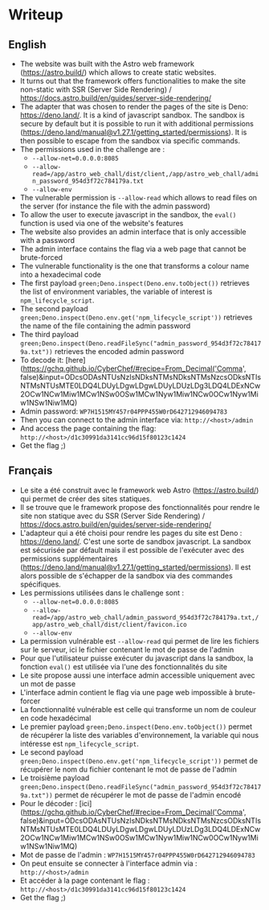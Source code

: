 # Writeup

## English

- The website was built with the Astro web framework (https://astro.build/) which allows to create static websites.
- It turns out that the framework offers functionalities to make the site non-static with SSR (Server Side Rendering) / https://docs.astro.build/en/guides/server-side-rendering/
- The adapter that was chosen to render the pages of the site is Deno: https://deno.land/. It is a kind of javascript sandbox. The sandbox is secure by default but it is possible to run it with additional permissions (https://deno.land/manual@v1.27.1/getting_started/permissions). It is then possible to escape from the sandbox via specific commands.
- The permissions used in the challenge are : 
    - `--allow-net=0.0.0.0:8085`
    - `--allow-read=/app/astro_web_chall/dist/client,/app/astro_web_chall/admin_password_954d3f72c784179a.txt`
    - `--allow-env`
- The vulnerable permission is `--allow-read` which allows to read files on the server (for instance the file with the admin password)
- To allow the user to execute javascript in the sandbox, the `eval()` function is used via one of the website's features
- The website also provides an admin interface that is only accessible with a password
- The admin interface contains the flag via a web page that cannot be brute-forced
- The vulnerable functionality is the one that transforms a colour name into a hexadecimal code
- The first payload `green;Deno.inspect(Deno.env.toObject())` retrieves the list of environment variables, the variable of interest is `npm_lifecycle_script`.
- The second payload `green;Deno.inspect(Deno.env.get('npm_lifecycle_script'))` retrieves the name of the file containing the admin password
- The third payload `green;Deno.inspect(Deno.readFileSync("admin_password_954d3f72c784179a.txt"))` retrieves the encoded admin password
- To decode it: [here](https://gchq.github.io/CyberChef/#recipe=From_Decimal('Comma', false)&input=ODcsODAsNTUsNzIsNDksNTMsNDksNTMsNzcsODksNTIsNTMsNTUsMTE0LDQ4LDUyLDgwLDgwLDUyLDUzLDg3LDQ4LDExNCw2OCw1NCw1Miw1MCw1NSw0OSw1MCw1Nyw1Miw1NCw0OCw1Nyw1Miw1NSw1Niw1MQ)
- Admin password: `WP7H1515MY457r04PPP455W0rD642712946094783`
- Then you can connect to the admin interface via: `http://<host>/admin`
- And access the page containing the flag: `http://<host>/d1c30991da3141cc96d15f80123c1424`
- Get the flag ;)

## Français

- Le site a été construit avec le framework web Astro (https://astro.build/) qui permet de créer des sites statiques.
- Il se trouve que le framework propose des fonctionnalités pour rendre le site non statique avec du SSR (Server Side Rendering) / https://docs.astro.build/en/guides/server-side-rendering/
- L'adapteur qui a été choisi pour rendre les pages du site est Deno : https://deno.land/. C'est une sorte de sandbox javascript. La sandbox est sécurisée par défault mais il est possible de l'exécuter avec des permissions supplémentaires (https://deno.land/manual@v1.27.1/getting_started/permissions). Il est alors possible de s'échapper de la sandbox via des commandes spécifiques.
- Les permissions utilisées dans le challenge sont : 
    - `--allow-net=0.0.0.0:8085`
    - `--allow-read=/app/astro_web_chall/admin_password_954d3f72c784179a.txt,/app/astro_web_chall/dist/client/favicon.ico`
    - `--allow-env`
- La permission vulnérable est `--allow-read` qui permet de lire les fichiers sur le serveur, ici le fichier contenant le mot de passe de l'admin
- Pour que l'utilisateur puisse exécuter du javascript dans la sandbox, la fonction `eval()` est utilisée via l'une des fonctionnalités du site
- Le site propose aussi une interface admin accessible uniquement avec un mot de passe
- L'interface admin contient le flag via une page web impossible à brute-forcer
- La fonctionnalité vulnérable est celle qui transforme un nom de couleur en code hexadécimal
- Le premier payload `green;Deno.inspect(Deno.env.toObject())` permet de récupérer la liste des variables d'environnement, la variable qui nous intéresse est `npm_lifecycle_script`.
- Le second payload `green;Deno.inspect(Deno.env.get('npm_lifecycle_script'))` permet de récupérer le nom du fichier contenant le mot de passe de l'admin
- Le troisième payload `green;Deno.inspect(Deno.readFileSync("admin_password_954d3f72c784179a.txt"))` permet de récupérer le mot de passe de l'admin encodé
- Pour le décoder : [ici](https://gchq.github.io/CyberChef/#recipe=From_Decimal('Comma', false)&input=ODcsODAsNTUsNzIsNDksNTMsNDksNTMsNzcsODksNTIsNTMsNTUsMTE0LDQ4LDUyLDgwLDgwLDUyLDUzLDg3LDQ4LDExNCw2OCw1NCw1Miw1MCw1NSw0OSw1MCw1Nyw1Miw1NCw0OCw1Nyw1Miw1NSw1Niw1MQ)
- Mot de passe de l'admin : `WP7H1515MY457r04PPP455W0rD642712946094783`
- On peut ensuite se connecter à l'interface admin via : `http://<host>/admin`
- Et accéder à la page contenant le flag : `http://<host>/d1c30991da3141cc96d15f80123c1424`
- Get the flag ;)
